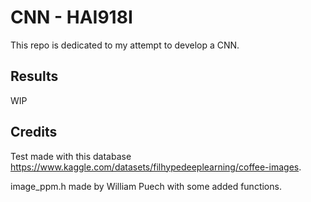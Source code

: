 # CNN - HAI918I

This repo is dedicated to my attempt to develop a CNN.

## Results
WIP

## Credits
Test made with this database <https://www.kaggle.com/datasets/filhypedeeplearning/coffee-images>.

image_ppm.h made by William Puech with some added functions.
